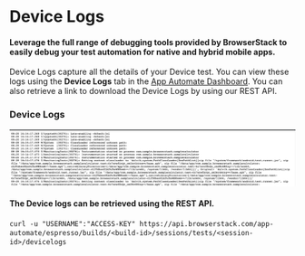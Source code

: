 # Device Logs

#### Leverage the full range of debugging tools provided by BrowserStack to easily debug your test automation for native and hybrid mobile apps.

Device Logs capture all the details of your Device test. You can view these logs using the **Device Logs** tab in the [App Automate Dashboard](https://app-automate.browserstack.com/dashboard). You can also retrieve a link to download the Device Logs by using our REST API. 


### Device Logs

![Device-Logs](https://github.com/akanksha260991/bs_docs_revamp_content/blob/master/DeviceLogs-Espresso.png?raw=true "")






#### The Device logs can be retrieved using the REST API.

```
curl -u "USERNAME":"ACCESS-KEY" https://api.browserstack.com/app-automate/espresso/builds/<build-id>/sessions/tests/<session-id>/devicelogs
```
